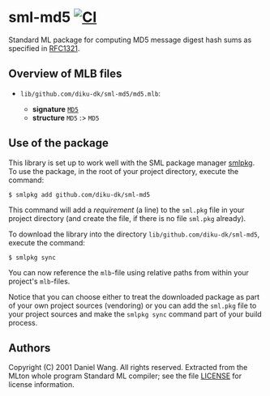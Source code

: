 # sml-md5 [![CI](https://github.com/diku-dk/sml-md5/workflows/CI/badge.svg)](https://github.com/diku-dk/sml-md5/actions)

Standard ML package for computing MD5 message digest hash sums as
specified in [RFC1321](https://tools.ietf.org/html/rfc1321).

## Overview of MLB files

- `lib/github.com/diku-dk/sml-md5/md5.mlb`:

  - **signature** [`MD5`](lib/github.com/diku-dk/sml-md5/md5.sig)
  - **structure** `MD5` :> `MD5`

## Use of the package

This library is set up to work well with the SML package manager
[smlpkg](https://github.com/diku-dk/smlpkg).  To use the package, in
the root of your project directory, execute the command:

```
$ smlpkg add github.com/diku-dk/sml-md5
```

This command will add a _requirement_ (a line) to the `sml.pkg` file in your
project directory (and create the file, if there is no file `sml.pkg`
already).

To download the library into the directory
`lib/github.com/diku-dk/sml-md5`, execute the command:

```
$ smlpkg sync
```

You can now reference the `mlb`-file using relative paths from within
your project's `mlb`-files.

Notice that you can choose either to treat the downloaded package as
part of your own project sources (vendoring) or you can add the
`sml.pkg` file to your project sources and make the `smlpkg sync`
command part of your build process.

## Authors

Copyright (C) 2001 Daniel Wang. All rights reserved. Extracted from
the MLton whole program Standard ML compiler; see the file
[LICENSE](LICENSE) for license information.
